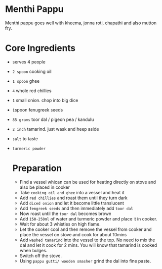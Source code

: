 # Menthi Pappu
Menthi pappu goes well with kheema, jonna roti, chapathi and also mutton fry.


# Core Ingredients
- serves 4 people
- `2 spoon` cooking oil
- `1 spoon` ghee
- `4` whole red chillies 
- `1` small onion. chop into big dice
- `1`spoon fenugreek seeds
- `85 grams` toor dal / pigeon pea / kandulu
- `2 inch` tamarind. just wask and heep aside
- `salt` to taste
- `turmeric powder`

  # Preparation
  - Find a vessel whican can be used for heating directly on stove and also be placed in cooker
  - Take `cooking oil and ghee` into a vessel and heat it
  - Add `red chillies` and roast them until they turn dark
  - Add `diced onion` and let it become little translucent
  - Add `fengreek seeds` and then immediately add `toor dal`
  - Now roast until the `toor dal` becomes brown
  - Add `150-250ml` of water and turmeric powder and place it in cooker.
  - Wait for about 3 whistles on high flame.
  - Let the cooker cool and then remove the vessel from cooker and place the vessel on stove and cook for about 10mins
  - Add `washed tamarind` into the vessel to the top. No need to mix the dal and let it cook for 2 mins. You will know that tamarind is cooked when bulges.
  - Switch off the stove.
  - Using `pappu gutti/ wooden smasher` grind the dal into fine paste.
